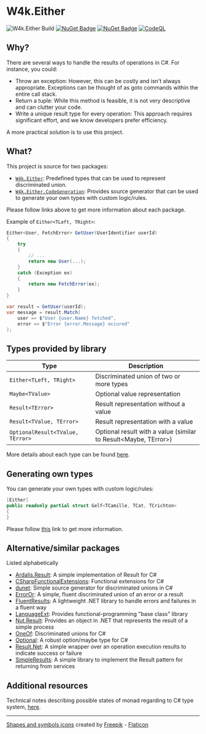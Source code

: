# W4k.Either

![W4k.Either Build](https://github.com/wdolek/w4k-either/workflows/Build%20and%20test/badge.svg) 
[![NuGet Badge](https://buildstats.info/nuget/W4k.Either?includePreReleases=true)](https://www.nuget.org/packages/W4k.Either/) 
[![NuGet Badge](https://buildstats.info/nuget/W4k.Either.CodeGeneration?includePreReleases=true)](https://www.nuget.org/packages/W4k.Either.CodeGeneration/) 
[![CodeQL](https://github.com/wdolek/w4k-either/actions/workflows/github-code-scanning/codeql/badge.svg)](https://github.com/wdolek/w4k-either/security/code-scanning)

## Why?

There are several ways to handle the results of operations in C#. For instance, you could:

- Throw an exception: However, this can be costly and isn't always appropriate. Exceptions can be thought of as goto commands within the entire call stack.
- Return a tuple: While this method is feasible, it is not very descriptive and can clutter your code.
- Write a unique result type for every operation: This approach requires significant effort, and we know developers prefer efficiency.

A more practical solution is to use this project.

## What?

This project is source for two packages:

- [`W4k.Either`](src/W4k.Either): Predefined types that can be used to represent discriminated union.
- [`W4k.Either.CodeGeneration`](src/W4k.Either.CodeGeneration): Provides source generator that can be used to generate your own types with custom logic/rules.

Please follow links above to get more information about each package.

Example of `Either<TLeft, TRight>`:

```csharp
Either<User, FetchError> GetUser(UserIdentifier userId)
{
    try
    {
        // ...
        return new User(...);
    }
    catch (Exception ex)
    {
        return new FetchError(ex);
    }
}
```
```csharp
var result = GetUser(userId);
var message = result.Match(
    user => $"User {user.Name} fetched",
    error => $"Error {error.Message} occured"
);
```

## Types provided by library

| Type                             | Description                                                             |
|----------------------------------|-------------------------------------------------------------------------|
| `Either<TLeft, TRight>`          | Discriminated union of two or more types                                |
| `Maybe<TValue>`                  | Optional value representation                                           |
| `Result<TError>`                 | Result representation without a value                                   |
| `Result<TValue, TError>`         | Result representation with a value                                      |
| `OptionalResult<TValue, TError>` | Optional result with a value (similar to Result<Maybe<TValue>, TError>) |

More details about each type can be found [here](./src/W4k.Either/README.md).

## Generating own types

You can generate your own types with custom logic/rules:

```csharp
[Either]
public readonly partial struct Gelf<TCamille, TCat, TCrichton>
{
}
```

Please follow [this](./src/W4k.Either.CodeGeneration/README.md) link to get more information.

## Alternative/similar packages

Listed alphabetically

- [Ardalis.Result](https://github.com/ardalis/result): A simple implementation of Result for C#
- [CSharpFunctionalExtensions](https://github.com/vkhorikov/CSharpFunctionalExtensions/): Functional extensions for C#
- [dunet](https://github.com/domn1995/dunet): Simple source generator for discriminated unions in C#
- [ErrorOr](https://github.com/amantinband/error-or): A simple, fluent discriminated union of an error or a result
- [FluentResults](https://github.com/altmann/FluentResults): A lightweight .NET library to handle errors and failures in a fluent way
- [LanguageExt](https://github.com/louthy/language-ext): Provides functional-programming "base class" library
- [Nut.Result](https://github.com/Archway-SharedLib/Nut.Results): Provides an object in .NET that represents the result of a simple process
- [OneOf](https://github.com/mcintyre321/OneOf): Discriminated unions for C#
- [Optional](https://github.com/nlkl/Optional): A robust option/maybe type for C#
- [Result.Net](https://github.com/YoussefSell/Result.Net): A simple wrapper over an operation execution results to indicate success or failure
- [SimpleResults](https://github.com/MrDave1999/SimpleResults): A simple library to implement the Result pattern for returning from services

## Additional resources

Technical notes describing possible states of monad regarding to C# type system, [here](./docs/notes.md).

---

[Shapes and symbols icons](https://www.flaticon.com/free-icons/shapes-and-symbols) created by [Freepik](https://www.flaticon.com/authors/freepik) - [Flaticon](https://www.flaticon.com/)
